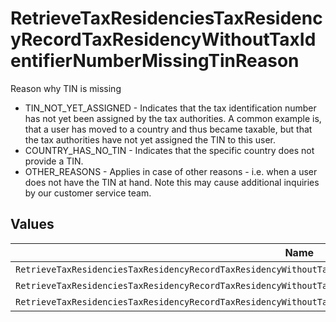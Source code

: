 # RetrieveTaxResidenciesTaxResidencyRecordTaxResidencyWithoutTaxIdentifierNumberMissingTinReason

Reason why TIN is missing
* TIN_NOT_YET_ASSIGNED - Indicates that the tax identification number has not yet been assigned by the tax authorities. A common example is, that a user has moved to a country and thus became taxable, but that the tax authorities have not yet assigned the TIN to this user.
* COUNTRY_HAS_NO_TIN - Indicates that the specific country does not provide a TIN.
* OTHER_REASONS - Applies in case of other reasons - i.e. when a user does not have the TIN at hand. Note this may cause additional inquiries by our customer service team.


## Values

| Name                                                                                                              | Value                                                                                                             |
| ----------------------------------------------------------------------------------------------------------------- | ----------------------------------------------------------------------------------------------------------------- |
| `RetrieveTaxResidenciesTaxResidencyRecordTaxResidencyWithoutTaxIdentifierNumberMissingTinReasonTinNotYetAssigned` | TIN_NOT_YET_ASSIGNED                                                                                              |
| `RetrieveTaxResidenciesTaxResidencyRecordTaxResidencyWithoutTaxIdentifierNumberMissingTinReasonCountryHasNoTin`   | COUNTRY_HAS_NO_TIN                                                                                                |
| `RetrieveTaxResidenciesTaxResidencyRecordTaxResidencyWithoutTaxIdentifierNumberMissingTinReasonOtherReasons`      | OTHER_REASONS                                                                                                     |